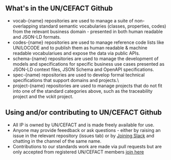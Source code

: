 ## What's in the UN/CEFACT Github

* vocab-{name} repositories are used to manage a suite of non-overlapping standard semantic vocabularies (classes, properties, codes) from the relevant business domain - presented in both human readable and JSON-LD formats. 
* codes-{name} repositories are used to manage reference code lists like UN/LOCODE and to publish them as human readable & machine readable vocabulariues and expose the data via public APIs.
* schema-{name} repositories are used to manage the development of models and specifications for specific business use cases presented as JSON-LD context files, JSON Schema and OpenAPI specifications. 
* spec-{name) repositories are used to develop formal technical specifications that support domains and projects.\
* project-{name} repositories are used to manage projects that do not fit into one of the standard categories above, such as the traceability project and the vckit project.

## Using and/or contributing to UN/CEFACT Github

* All IP is owned by UN/CEFACT and is made freely available for use.
* Anyone may provide feeedback or ask questions - either by raising an issue in the relevant repository (issues tab) or by [Joining Slack](https://join.slack.com/t/uncefact/shared_invite/zt-1d7hd0js1-sS1Xgk8DawQD9VgRvy1QHQ) and chatting in the channel of the same name.
* Contributions to our standards work are made via pull requests but are only accepted from registered UN/CEFACT members [join here](https://uncefact.unece.org/display/uncefactpublic/UNCEFACT+Expert+Registration)
